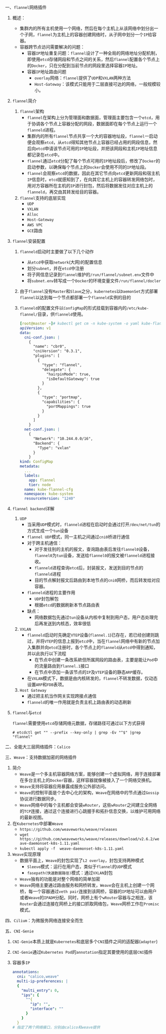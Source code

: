 一、`flannel`网络插件

1. 概述：

   - 集群内的所有主机使用一个网络，然后在每个主机上从该网络中划分出一个子网，`flannel`为主机上的容器创建网络时，从子网中划分一个`IP`给容器。
   - 容器跨节点访问需要解决的问题：
     - 容器`IP`地址重复问题：`flannel`设计了一种全局的网络地址分配机制，即使用`etcd`存储网段和节点之间的关系，然后`flannel`配置各个节点上的`Docker`，只在分配到当前节点的网段里选择容器`IP`地址。
     - 容器`IP`地址路由问题
       - `overlay`网络：`flannel`提供了`UDP`和`VXLAN`两种方法
       - `Host-Gateway`：该模式只能用于二层直接可达的网络，一般规模较小。

2. `flannel`简介

   1. `flannel`架构
      - `flannel`在架构上分为管理面和数据面，管理面主要包含一个`etcd`，用于协调各个节点上容器分配的网段，数据面即在每个节点上运行一个`flanneld`进程。
      - 集群内的所有`flannel`节点共享一个大的容器地址段，`flannel`一启动便会观察`etcd`，从`etcd`得知其他节点上容器已经占用的网段信息，然后向`etcd`申请该节点可用的`IP`地址段，并把该网段和主机`IP`地址信息都记录在`etcd`中。
      - `flannel`通过`etcd`分配了每个节点可用的`IP`地址段后，修改了`Docker`的启动参数，以确保每个节点上的`Docker`会使用不同的`IP`地址段。
      - `flannel`会观察`etcd`的数据，因此在其它节点向`etcd`更新网段和宿主机`IP`信息时，`etcd`就感知到了，在向其它主机上的容器转发网络包时，用对方容器所在主机的`IP`进行封包，然后将数据发往对应主机上的`flanneld`，再交由其转发给目的容器。
   2. `flannel`支持的底层实现
      - `UDP`
      - `VXLAN`
      - `Alloc`
      - `Host-Gateway`
      - `AWS VPC`
      - `GCE`路由

3. `flannel`安装配置

   1. `flanneld`启动时主要做了以下几个动作

      - 从`etcd`中获取`network`(大网)的配置信息
      - 划分`subnet`，并在`etcd`中注册
      - 将子网信息记录到`flannel`维护的`/run/flannel/subnet.env`文件中
      - 将`subnet.env`转写成一个`Docker`的环境变量文件`/run/flannel/docler`

   2. 由于`flannel`没有`Master`和`Slave`之分，`kubernetes`以`DaemonSet`方式部署`flannel`以达到每一个节点都部署一个`flanneld`实例的目的

   3. `flanneld`的配置文件以`ConfigMap`的形式挂载到容器内的`/etc/kube-flannel/`目录，供`flanneld`使用。

      ```yaml
      [root@master ~]# kubectl get cm -n kube-system -o yaml kube-flannel-cfg
      apiVersion: v1
      data:
        cni-conf.json: |
          {
            "name": "cbr0",
            "cniVersion": "0.3.1",
            "plugins": [
              {
                "type": "flannel",
                "delegate": {
                  "hairpinMode": true,
                  "isDefaultGateway": true
                }
              },
              {
                "type": "portmap",
                "capabilities": {
                  "portMappings": true
                }
              }
            ]
          }
        net-conf.json: |
          {
            "Network": "10.244.0.0/16",
            "Backend": {
              "Type": "vxlan"
            }
          }
      kind: ConfigMap
      metadata:
        ...
        labels:
          app: flannel
          tier: node
        name: kube-flannel-cfg
        namespace: kube-system
        resourceVersion: "1240"
      ```

4. `flannel backend`详解

   1. `UDP`
      - 当采用`UDP`模式时，`flanneld`进程在启动时会通过打开`/dev/net/tun`的方式生成一个`tun`设备
      - `flannel UDP`模式，同一主机之间通过`cni0`桥进行通信
      - 对于跨主机通信：
        - 对于发往别的主机的报文，查询路由表后发往`flannel0`设备，`flannel0`为`tun`设备，发送给`flannel0`的报文被`flanneld`进程接收。
        - `flanneld`进程查询`etcd`后，封装报文，发送到目的节点的`flanneld`进程
        - 目的节点解封报文后路由到本地节点的`cni0`网桥，而后转发给对应容器。
      - `flanneld`进程的主要作用
        - `UDP`封包解包
        - 根据`etcd`的数据刷新本节点路由表
      - 缺点：
        - 网络数据包先通过`tun`设备从内核中复制到用户态，用户态处理完后再发送到内核态，效率很低
   2. `VXLAN`
      - `flanneld`启动时先确定`VTEP`设备(`flannel.1`)已存在，若已经创建则跳过，并将`VTEP`的信息上报到`etcd`中，当在`flannel`网络中有新的节点加入集群并向`etcd`注册时，各个节点上的`flanneld`从`etcd`中得到通知，并以此执行以下流程
        - 在节点中创建一条改系欸但所属网段的路由表，主要是能让`Pod`中的流量路由到`flannel.1`接口
        - 在节点中添加一条该节点的`IP`及`VTEP`设备的静态`ARP`缓存。
      - 在`VXLAN`模式下，数据是由内核转发的，`flannel`不转发数据，仅动态设置`ARP`和`FDB`表项。
   3. `Host Gateway`
      - 通过把主机当作网关实现跨接点通信
      - `flanneld`的唯一作用就是负责主机上路由表的动态刷新

5. `flannel`与`etcd`

   `flannel`需要使用`etcd`存储网络元数据，存储路径可通过以下方式获得

   `# etcdctl get "" --prefix --key-only | grep -Ev "^$" |grep "flannel"`

二、全能大三层网络插件：`Calico`

三、`Weave`：支持数据加密的网络插件

1. 简介
   - `Weave`是一个多主机容器网络方案，能够创建一个虚拟网络，用于连接部署在多台主机上的`Docker`容器，这样容器就像被接入了一个网络交换机。
   - `Weave`支持将容器应用暴露成服务公外部访问。
   - `Weave`的控制平面是个去中心化的架构，`Weave`在网络中的节点通过`Gossip`协议进行数据同步。
   - `Weave`网络中的每个主机都会安装`wRouter`，这些`wRouter`之间建立全网络的`TCP`连接，通过这个连接进行心跳握手和拓扑信息交换，以维护可用网络的最新视图。
2. 在`Kubernetes`中部署`Weave`
   - `https://github.com/weaveworks/weave/releases`
   - `wget https://github.com/weaveworks/weave/releases/download/v2.6.2/weave-daemonset-k8s-1.11.yaml`
   - `kubectl apply -f  weave-daemonset-k8s-1.11.yaml`
3. `Weave`实现原理
   - 数据平面上，`Weave`的封包实现了`L2 overlay`，封包支持两种模式
     - `Sleeve`模式：运行在用户态，类似于`flannel`的`UDP`模式
     - `fasepath(快速数据路径)`模式：通过`VXLAN`封包
   - `Weave`独有的功能是对整个网络的简单加密
   - `Weave`网络主要通过路由服务和网桥转发，`Weave`会在主机上创建一个网桥，每一个容器通过`veth pair`连接到该网桥，容器的`IP`地址可以由用户或者`Weave`的`IPADM`分配。同时，网桥上有个`wRouter`容器与之相连，该`Router`会通过连接在网桥上的接口抓取网络包，`Weave`网桥工作在`Promisc`模式。

四、`Cilium`：为微服务网络连接安全而生

五、`CNI-Genie`

1. `CNI-Genie`本质上就是`Kubernetes`和底层多个`CNI`插件之间的适配器(`adapter`)

2. `CNI-Genie`通过`Kubernetes Pod`的`annotation`指定其要使用的底层`CNI`插件

3. 容器多`IP`

   ```yaml
   annotations:
     cni: "calico,weave"
     multi-ip-preferences: |
     {
       "multi_entry": 0,
       "ips": {
         ""{
           "ip": "",
           "interface": ""
         }
       }
     }
   # 指定了两个网络接口，分别由calico和weave提供  
   ```

   

